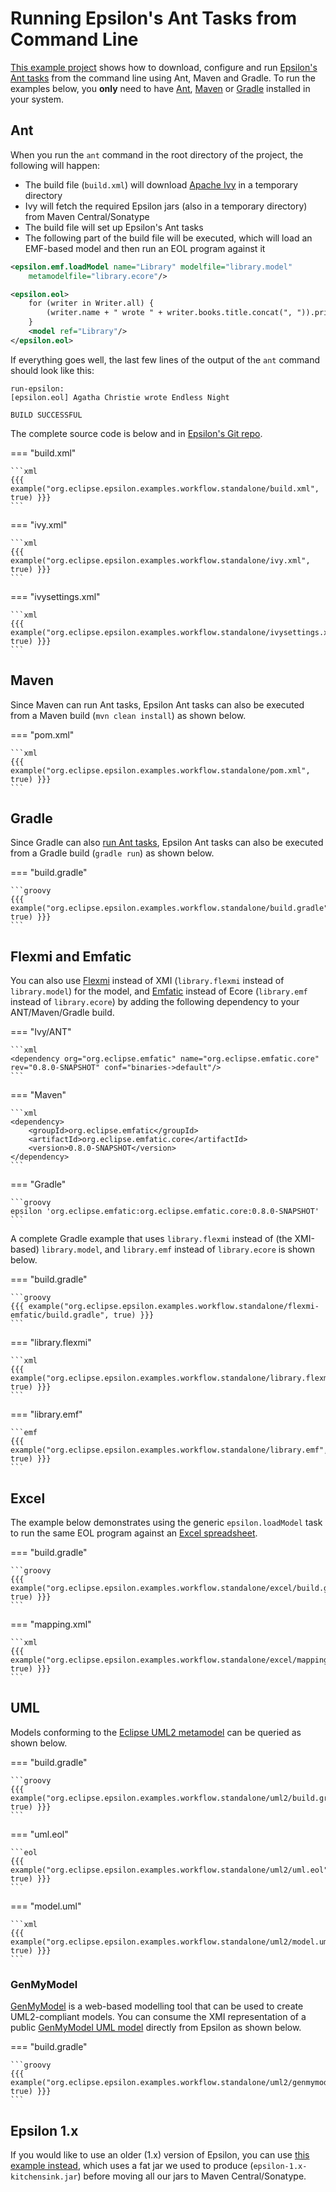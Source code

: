 # Running Epsilon's Ant Tasks from Command Line

[This example project](https://git.eclipse.org/c/epsilon/org.eclipse.epsilon.git/tree/examples/org.eclipse.epsilon.examples.workflow.standalone) shows how to download, configure and run [Epsilon's Ant tasks](../../workflow) from the command line using Ant, Maven and Gradle. To run the examples below, you **only** need to have [Ant](https://ant.apache.org), [Maven](https://maven.apache.org/) or [Gradle](https://gradle.org/) installed in your system. 

## Ant

When you run the `ant` command in the root directory of the project, the following will happen:

- The build file (`build.xml`) will download [Apache Ivy](https://ant.apache.org/ivy/) in a temporary directory
- Ivy will fetch the required Epsilon jars (also in a temporary directory) from Maven Central/Sonatype
- The build file will set up Epsilon's Ant tasks
- The following part of the build file will be executed, which will load an EMF-based model and then run an EOL program against it

```xml
<epsilon.emf.loadModel name="Library" modelfile="library.model" 
	metamodelfile="library.ecore"/>

<epsilon.eol>
    for (writer in Writer.all) {
        (writer.name + " wrote " + writer.books.title.concat(", ")).println();
    }
    <model ref="Library"/>
</epsilon.eol>
```

If everything goes well, the last few lines of the output of the `ant` command should look like this:

```
run-epsilon:
[epsilon.eol] Agatha Christie wrote Endless Night

BUILD SUCCESSFUL
```

The complete source code is below and in [Epsilon's Git repo](https://git.eclipse.org/c/epsilon/org.eclipse.epsilon.git/tree/examples/org.eclipse.epsilon.examples.workflow.standalone).

=== "build.xml"

    ```xml
    {{{ example("org.eclipse.epsilon.examples.workflow.standalone/build.xml", true) }}}
    ```

=== "ivy.xml"

    ```xml
    {{{ example("org.eclipse.epsilon.examples.workflow.standalone/ivy.xml", true) }}}
    ```

=== "ivysettings.xml"

    ```xml
    {{{ example("org.eclipse.epsilon.examples.workflow.standalone/ivysettings.xml", true) }}}
    ```

## Maven 

Since Maven can run Ant tasks, Epsilon Ant tasks can also be executed from a Maven build (`mvn clean install`) as shown below. 

=== "pom.xml"

    ```xml
    {{{ example("org.eclipse.epsilon.examples.workflow.standalone/pom.xml", true) }}}
    ```

## Gradle

Since Gradle can also [run Ant tasks](https://docs.gradle.org/current/userguide/ant.html), Epsilon Ant tasks can also be executed from a Gradle build (`gradle run`) as shown below.

=== "build.gradle"

    ```groovy
    {{{ example("org.eclipse.epsilon.examples.workflow.standalone/build.gradle", true) }}}
    ```

## Flexmi and Emfatic

You can also use [Flexmi](../../flexmi) instead of XMI (`library.flexmi` instead of `library.model`) for the model, and [Emfatic](https://eclipse.org/emfatic) instead of Ecore (`library.emf` instead of `library.ecore`) by adding the following dependency to your ANT/Maven/Gradle build.

=== "Ivy/ANT"

    ```xml
    <dependency org="org.eclipse.emfatic" name="org.eclipse.emfatic.core" rev="0.8.0-SNAPSHOT" conf="binaries->default"/>
    ```

=== "Maven"

    ```xml
    <dependency>
        <groupId>org.eclipse.emfatic</groupId>
        <artifactId>org.eclipse.emfatic.core</artifactId>
        <version>0.8.0-SNAPSHOT</version>
    </dependency>
    ```

=== "Gradle"
    
    ```groovy
    epsilon 'org.eclipse.emfatic:org.eclipse.emfatic.core:0.8.0-SNAPSHOT'
    ```

A complete Gradle example that uses `library.flexmi` instead of (the XMI-based) `library.model`, and `library.emf` instead of `library.ecore` is shown below.

=== "build.gradle"

    ```groovy
    {{{ example("org.eclipse.epsilon.examples.workflow.standalone/flexmi-emfatic/build.gradle", true) }}}
    ```

=== "library.flexmi"

    ```xml
    {{{ example("org.eclipse.epsilon.examples.workflow.standalone/library.flexmi", true) }}}
    ```

=== "library.emf"

    ```emf
    {{{ example("org.eclipse.epsilon.examples.workflow.standalone/library.emf", true) }}}
    ```

## Excel

The example below demonstrates using the generic `epsilon.loadModel` task to run the same EOL program against an [Excel spreadsheet](../excel).

=== "build.gradle"

    ```groovy
    {{{ example("org.eclipse.epsilon.examples.workflow.standalone/excel/build.gradle", true) }}}
    ```

=== "mapping.xml"

    ```xml
    {{{ example("org.eclipse.epsilon.examples.workflow.standalone/excel/mapping.xml", true) }}}
    ```

## UML

Models conforming to the [Eclipse UML2 metamodel](http://wiki.eclipse.org/MDT/UML2) can be queried as shown below.

=== "build.gradle"

    ```groovy
    {{{ example("org.eclipse.epsilon.examples.workflow.standalone/uml2/build.gradle", true) }}}
    ```

=== "uml.eol"

    ```eol
    {{{ example("org.eclipse.epsilon.examples.workflow.standalone/uml2/uml.eol", true) }}}
    ```

=== "model.uml"

    ```xml
    {{{ example("org.eclipse.epsilon.examples.workflow.standalone/uml2/model.uml", true) }}}
    ```

### GenMyModel

[GenMyModel](https://www.genmymodel.com/) is a web-based modelling tool that can be used to create UML2-compliant models. You can consume the XMI representation of a public [GenMyModel UML model](https://app.genmymodel.com/api/dictionary/projects/_in3dgJiMEeuzROqeHhotPw) directly from Epsilon as shown below.

=== "build.gradle"

    ```groovy
    {{{ example("org.eclipse.epsilon.examples.workflow.standalone/uml2/genmymodel/build.gradle", true) }}}
    ```

## Epsilon 1.x

If you would like to use an older (1.x) version of Epsilon, you can use [this example instead](https://git.eclipse.org/c/epsilon/org.eclipse.epsilon.git/tree/examples/org.eclipse.epsilon.examples.workflow.standalone.1x), which uses a fat jar we used to produce (`epsilon-1.x-kitchensink.jar`) before moving all our jars to Maven Central/Sonatype.

